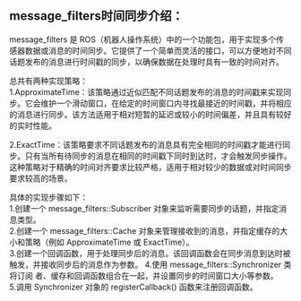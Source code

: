 ## message_filters时间同步介绍：
message_filters 是 ROS（机器人操作系统）中的一个功能包，用于实现多个传感器数据或消息的时间同步。它提供了一个简单而灵活的接口，可以方便地对不同话题发布的消息进行时间戳的同步，以确保数据在处理时具有一致的时间对齐。

总共有两种实现策略：      
 1.ApproximateTime：该策略通过近似匹配不同话题发布的消息的时间戳来实现同步。它会维护一个滑动窗口，在给定的时间窗口内寻找最接近的时间戳，并将相应的消息进行同步。该方法适用于相对短暂的延迟或较小的时间偏差，并且具有较好的实时性能。  
 
 2.ExactTime：该策略要求不同话题发布的消息具有完全相同的时间戳才能进行同步。只有当所有待同步的消息在相同的时间戳下同时到达时，才会触发同步操作。这种策略对于精确的时间对齐要求比较严格，适用于相对较少的数据或对时间同步要求较高的场景。

具体的实现步骤如下：  
1.创建一个 message_filters::Subscriber 对象来监听需要同步的话题，并指定消息类型。  
2.创建一个 message_filters::Cache 对象来管理接收到的消息，并指定缓存的大小和策略（例如 ApproximateTime 或 ExactTime）。  
3.创建一个回调函数，用于处理同步后的消息。该回调函数会在同步消息到达时被触发，并接收同步后的消息作为参数。
4.使用 message_filters::Synchronizer 类将订阅  者、缓存和回调函数组合在一起，并设置同步的时间窗口大小等参数。  
5.调用 Synchronizer 对象的 registerCallback() 函数来注册回调函数。  
